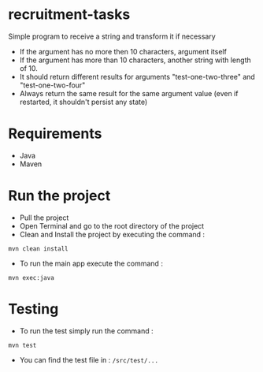 # recruitment-tasks
Simple program to receive a string and transform it if necessary

- If the argument has no more then 10 characters, argument itself
- If the argument has more than 10 characters, another string with length of 10. 
- It should return different results for arguments "test-one-two-three" and "test-one-two-four"
- Always return the same result for the same argument value (even if restarted, it shouldn't persist any state)

# Requirements
- Java
- Maven

# Run the project
- Pull the project
- Open Terminal and go to the root directory of the project
- Clean and Install the project by executing the command :

```
mvn clean install
```

- To run the main app execute the command :

```
mvn exec:java
```

# Testing
- To run the test simply run the command :

```
mvn test
```
- You can find the test file in : `/src/test/...`


